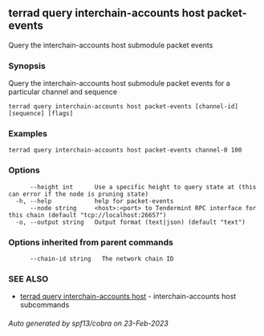 ## terrad query interchain-accounts host packet-events

Query the interchain-accounts host submodule packet events

### Synopsis

Query the interchain-accounts host submodule packet events for a particular channel and sequence

```
terrad query interchain-accounts host packet-events [channel-id] [sequence] [flags]
```

### Examples

```
terrad query interchain-accounts host packet-events channel-0 100
```

### Options

```
      --height int      Use a specific height to query state at (this can error if the node is pruning state)
  -h, --help            help for packet-events
      --node string     <host>:<port> to Tendermint RPC interface for this chain (default "tcp://localhost:26657")
  -o, --output string   Output format (text|json) (default "text")
```

### Options inherited from parent commands

```
      --chain-id string   The network chain ID
```

### SEE ALSO

* [terrad query interchain-accounts host](terrad_query_interchain-accounts_host.md)	 - interchain-accounts host subcommands

###### Auto generated by spf13/cobra on 23-Feb-2023
